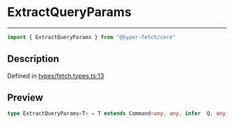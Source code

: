 

# ExtractQueryParams

<div class="api-docs__separator" data-reactroot="">

---

</div><div class="api-docs__import" data-reactroot="">

```ts
import { ExtractQueryParams } from "@hyper-fetch/core"
```

</div><div class="api-docs__section">

## Description

</div><div class="api-docs__description"><span class="api-docs__do-not-parse">



</span></div><p class="api-docs__definition">

Defined in [types/fetch.types.ts:13](https://github.com/BetterTyped/hyper-fetch/blob/c746dc1f/packages/core/src/types/fetch.types.ts#L13)

</p><div class="api-docs__section">

## Preview

</div><div class="api-docs__preview type single">

```ts
type ExtractQueryParams<T> = T extends Command<any, any, infer  Q, any, any, any, any, any, any, any> ? Q : never;
```

</div>